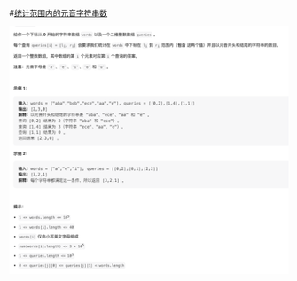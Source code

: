 #[统计范围内的元音字符串数](https://leetcode.cn/problems/count-vowel-strings-in-ranges/)

<img src="./question.jpg" alt="统计范围内的元音字符串数"/>
